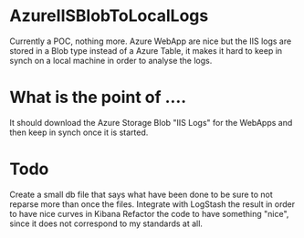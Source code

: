 # AzureIISBlobToLocalLogs
Currently a POC, nothing more. Azure WebApp are nice but the IIS logs are stored in a Blob type instead of a Azure Table, it makes it hard to keep in synch on a local machine in order to analyse the logs.

# What is the point of ....  
It should download the Azure Storage Blob "IIS Logs" for the WebApps and then keep in synch once it is started.

# Todo
Create a small db file that says what have been done to be sure to not reparse more than once the files.
Integrate with LogStash the result in order to have nice curves in Kibana
Refactor the code to have something "nice", since it does not correspond to my standards at all.
